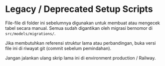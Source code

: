 # Legacy / Deprecated Setup Scripts

File-file di folder ini sebelumnya digunakan untuk membuat atau mengecek tabel secara manual.
Semua sudah digantikan oleh migrasi bernomor di `src/models/migrations/`.

Jika membutuhkan referensi struktur lama atau perbandingan, buka versi file ini di riwayat git (commit sebelum pemindahan).

Jangan jalankan ulang skrip lama ini di environment production / Railway.
